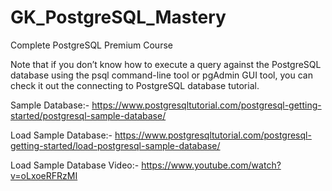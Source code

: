 # GK_PostgreSQL_Mastery
Complete PostgreSQL Premium Course

Note that if you don’t know how to execute a query against the PostgreSQL database using the psql command-line tool or pgAdmin GUI tool, you can check it out the connecting to PostgreSQL database tutorial.

Sample Database:- https://www.postgresqltutorial.com/postgresql-getting-started/postgresql-sample-database/

Load Sample Database:- https://www.postgresqltutorial.com/postgresql-getting-started/load-postgresql-sample-database/

Load Sample Database Video:- https://www.youtube.com/watch?v=oLxoeRFRzMI